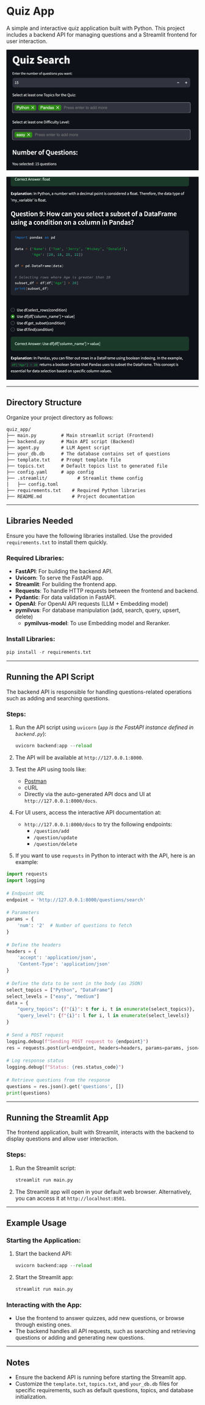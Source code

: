 
# Quiz App

A simple and interactive quiz application built with Python. This project includes a backend API for managing questions and a Streamlit frontend for user interaction.

![ui](https://raw.githubusercontent.com/PeterLOVANAS/MCQ-quiz-app/refs/heads/main/images/backend_4.png)


![ui2](https://raw.githubusercontent.com/PeterLOVANAS/MCQ-quiz-app/refs/heads/main/images/backend_3.png)



---

## Directory Structure

Organize your project directory as follows:

```plaintext
quiz_app/
├── main.py         # Main streamlit script (Frontend)
├── backend.py		# Main API script (Backend)
├── agent.py		# LLM Agent script
├── your_db.db		# The database contains set of questions
├── template.txt	# Prompt template file
├── topics.txt 		# Default topics list to generated file
├── config.yaml		# app config
├── .streamlit/           # Streamlit theme config
│   ├── config.toml       
├── requirements.txt    # Required Python libraries
├── README.md           # Project documentation
```

---

## Libraries Needed

Ensure you have the following libraries installed. Use the provided `requirements.txt` to install them quickly.

### Required Libraries:
- **FastAPI**: For building the backend API.
- **Uvicorn**: To serve the FastAPI app.
- **Streamlit**: For building the frontend app.
- **Requests**: To handle HTTP requests between the frontend and backend.
- **Pydantic**: For data validation in FastAPI.
- **OpenAI**: For OpenAI API requests (LLM + Embedding model)
- **pymilvus**: For database manipulation (add, search, query, upsert, delete)
	- **pymilvus-model**: To use Embedding model and Reranker.

### Install Libraries:
```python
pip install -r requirements.txt
```

---

## Running the API Script

The backend API is responsible for handling questions-related operations such as adding and searching questions.

### Steps:
1. Run the API script using `uvicorn` (*`app` is the FastAPI instance defined in `backend.py`*):
    ```python
    uvicorn backend:app --reload
    ```

2. The API will be available at `http://127.0.0.1:8000`.

3. Test the API using tools like:
   - [Postman](https://www.postman.com/)
   - cURL
   - Directly via the auto-generated API docs and UI at `http://127.0.0.1:8000/docs`.

4. For UI users, access the interactive API documentation at:
   - `http://127.0.0.1:8000/docs` to try the following endpoints:
     - `/question/add`
     - `/question/update`
     - `/question/delete`

5. If you want to use `requests` in Python to interact with the API, here is an example:

```python
import requests
import logging

# Endpoint URL
endpoint = 'http://127.0.0.1:8000/questions/search'

# Parameters
params = {
    'num': '2'  # Number of questions to fetch
}

# Define the headers
headers = {
    'accept': 'application/json',
    'Content-Type': 'application/json'
}

# Define the data to be sent in the body (as JSON)
select_topics = ["Python", "DataFrame"]
select_levels = ["easy", "medium"]
data = {
    "query_topics": {f"{i}": t for i, t in enumerate(select_topics)},
    "query_level": {f"{i}": l for i, l in enumerate(select_levels)}
}

# Send a POST request
logging.debug(f"Sending POST request to {endpoint}")
res = requests.post(url=endpoint, headers=headers, params=params, json=data)

# Log response status
logging.debug(f"Status: {res.status_code}")

# Retrieve questions from the response
questions = res.json().get('questions', [])
print(questions)
```

---

## Running the Streamlit App

The frontend application, built with Streamlit, interacts with the backend to display questions and allow user interaction.

### Steps:
1. Run the Streamlit script:
    ```python
    streamlit run main.py
    ```

2. The Streamlit app will open in your default web browser. Alternatively, you can access it at `http://localhost:8501`.

---

## Example Usage

### Starting the Application:
1. Start the backend API:
    ```python
    uvicorn backend:app --reload
    ```
2. Start the Streamlit app:
    ```python
    streamlit run main.py
    ```

### Interacting with the App:
- Use the frontend to answer quizzes, add new questions, or browse through existing ones.
- The backend handles all API requests, such as searching and retrieving questions or adding and generating new questions.

---

## Notes

- Ensure the backend API is running before starting the Streamlit app.
- Customize the `template.txt`, `topics.txt`, and `your_db.db` files for specific requirements, such as default questions, topics, and database initialization.
